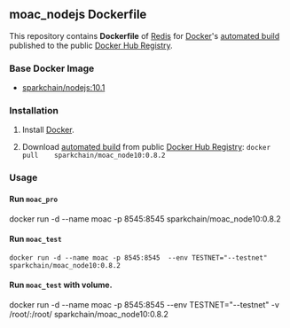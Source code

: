 ## moac_nodejs Dockerfile


This repository contains **Dockerfile** of [Redis](http://redis.io/) for [Docker](https://www.docker.com/)'s [automated build](https://hub.docker.com/r/sparkchain/moac_node10/) published to the public [Docker Hub Registry](https://registry.hub.docker.com/).


### Base Docker Image

* [sparkchain/nodejs:10.1](http://dockerfile.github.io/#/ubuntu)


### Installation

1. Install [Docker](https://www.docker.com/).

2. Download [automated build](https://hub.docker.com/r/sparkchain/moac_node10/) from public [Docker Hub Registry](https://registry.hub.docker.com/): `docker pull    sparkchain/moac_node10:0.8.2 `


### Usage

#### Run `moac_pro`

   docker run -d --name moac -p 8545:8545    sparkchain/moac_node10:0.8.2

#### Run `moac_test`

    docker run -d --name moac -p 8545:8545  --env TESTNET="--testnet"   sparkchain/moac_node10:0.8.2

#### Run `moac_test` with volume.

 docker run -d --name moac -p 8545:8545  --env TESTNET="--testnet"  -v /root/:/root/  sparkchain/moac_node10:0.8.2

